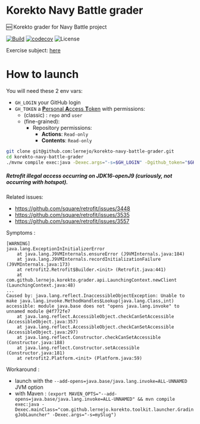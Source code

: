 # Korekto Navy Battle grader

🆕 Korekto grader for Navy Battle project

[![Build](https://github.com/lernejo/korekto-navy-battle-grader/actions/workflows/ci.yml/badge.svg)](https://github.com/lernejo/korekto-navy-battle-grader/actions/workflows/ci.yml)
[![codecov](https://codecov.io/gh/lernejo/korekto-navy-battle-grader/branch/main/graph/badge.svg?token=A6kYtPT5DX)](https://codecov.io/gh/lernejo/korekto-navy-battle-grader)
![License](https://img.shields.io/badge/License-Elastic_License_v2-blue)

Exercise subject: [here](EXERCISE_fr.adoc)

# How to launch
You will need these 2 env vars:
* `GH_LOGIN` your GitHub login
* `GH_TOKEN` a [**P**ersonal **A**ccess **T**oken](https://docs.github.com/en/authentication/keeping-your-account-and-data-secure/managing-your-personal-access-tokens#creating-a-personal-access-token-classic) with permissions:
    * (classic) : `repo` and `user`
    * (fine-grained):
        * Repository permissions:
            * **Actions**: `Read-only`
            * **Contents**: `Read-only`

```bash
git clone git@github.com:lernejo/korekto-navy-battle-grader.git
cd korekto-navy-battle-grader
./mvnw compile exec:java -Dexec.args="-s=$GH_LOGIN" -Dgithub_token="$GH_TOKEN"
```

##### Retrofit illegal access occurring on JDK16-openJ9 (curiously, not occurring with hotspot).
Related issues:
* https://github.com/square/retrofit/issues/3448
* https://github.com/square/retrofit/issues/3535
* https://github.com/square/retrofit/issues/3557

Symptoms :
```
[WARNING]
java.lang.ExceptionInInitializerError
    at java.lang.J9VMInternals.ensureError (J9VMInternals.java:184)
    at java.lang.J9VMInternals.recordInitializationFailure (J9VMInternals.java:173)
    at retrofit2.Retrofit$Builder.<init> (Retrofit.java:441)
    at com.github.lernejo.korekto.grader.api.LaunchingContext.newClient (LaunchingContext.java:48)
...
Caused by: java.lang.reflect.InaccessibleObjectException: Unable to make java.lang.invoke.MethodHandles$Lookup(java.lang.Class,int) accessible: module java.base does not "opens java.lang.invoke" to unnamed module @4f772fe7
    at java.lang.reflect.AccessibleObject.checkCanSetAccessible (AccessibleObject.java:357)
    at java.lang.reflect.AccessibleObject.checkCanSetAccessible (AccessibleObject.java:297)
    at java.lang.reflect.Constructor.checkCanSetAccessible (Constructor.java:188)
    at java.lang.reflect.Constructor.setAccessible (Constructor.java:181)
    at retrofit2.Platform.<init> (Platform.java:59)
```

Workaround :

* launch with the `--add-opens=java.base/java.lang.invoke=ALL-UNNAMED` JVM option
* with Maven : `(export MAVEN_OPTS="--add-opens=java.base/java.lang.invoke=ALL-UNNAMED" && mvn compile exec:java -Dexec.mainClass="com.github.lernejo.korekto.toolkit.launcher.GradingJobLauncher" -Dexec.args="-s=mySlug")`
